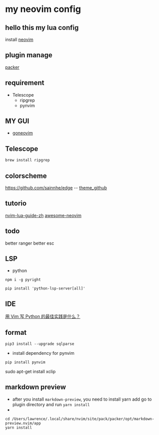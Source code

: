 # my neovim config
## hello this my lua config
install
[neovim](https://github.com/neovim/neovim)
## plugin manage
[packer](https://github.com/wbthomason/packer.nvim)


## requirement
- Telescope
    - ripgrep
    - pynvim

## MY GUI
- [goneovim](https://github.com/akiyosi/goneovim)

## Telescope
```bash
brew install ripgrep
```
## colorscheme
https://github.com/sainnhe/edge
-- [theme_github](https://github.com/rafi/awesome-vim-colorschemes)

## tutorio
[nvim-lua-guide-zh](https://github.com/glepnir/nvim-lua-guide-zh)
[awesome-neovim](https://github.com/rockerBOO/awesome-neovim)


## todo
better ranger
better esc


## LSP

- python
```
npm i -g pyright
```

```
pip install 'python-lsp-server[all]'
```
## IDE
[用 Vim 写 Python 的最佳实践是什么？](https://www.zhihu.com/question/19655689)


## format

```
pip3 install --upgrade sqlparse
```
- install dependency for pynvim
```
pip install pynvim
```

sudo apt-get install xclip


## markdown preview
- after you install `markdown-preview`, you need to install yarn add go to plugin directory and run `yarn install`
- 
``` shell
cd /Users/lawrence/.local/share/nvim/site/pack/packer/opt/markdown-preview.nvim/app
yarn install
```





